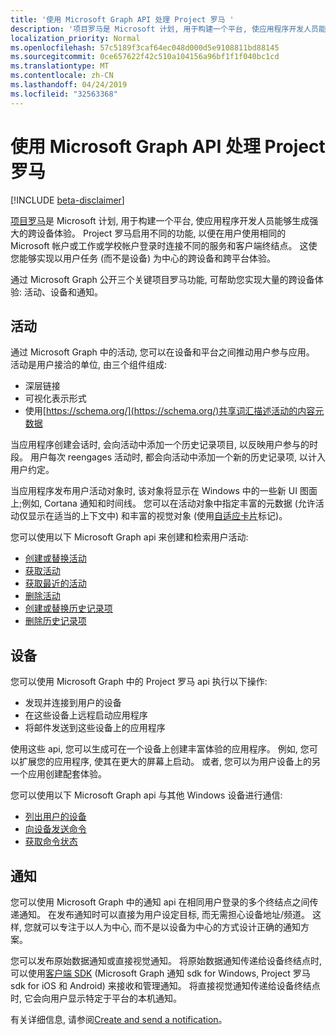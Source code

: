 ```yaml
---
title: '使用 Microsoft Graph API 处理 Project 罗马 '
description: '项目罗马是 Microsoft 计划, 用于构建一个平台, 使应用程序开发人员能够生成强大的跨设备体验。 Project 罗马启用不同的功能, 以便在用户使用相同的 Microsoft 帐户或工作或学校帐户登录时连接不同的服务和客户端终结点。 这使您能够实现以用户任务 (而不是设备) 为中心的跨设备和跨平台体验。 '
localization_priority: Normal
ms.openlocfilehash: 57c5189f3caf64ec048d000d5e9108811bd88145
ms.sourcegitcommit: 0ce657622f42c510a104156a96bf1f1f040bc1cd
ms.translationtype: MT
ms.contentlocale: zh-CN
ms.lasthandoff: 04/24/2019
ms.locfileid: "32563368"
---
```

# <a name="use-the-microsoft-graph-api-to-work-with-project-rome"></a>使用 Microsoft Graph API 处理 Project 罗马 

[!INCLUDE [beta-disclaimer](../../includes/beta-disclaimer.md)]

[项目罗马](https://developer.microsoft.com/en-us/windows/project-rome)是 Microsoft 计划, 用于构建一个平台, 使应用程序开发人员能够生成强大的跨设备体验。 Project 罗马启用不同的功能, 以便在用户使用相同的 Microsoft 帐户或工作或学校帐户登录时连接不同的服务和客户端终结点。 这使您能够实现以用户任务 (而不是设备) 为中心的跨设备和跨平台体验。 

通过 Microsoft Graph 公开三个关键项目罗马功能, 可帮助您实现大量的跨设备体验: 活动、设备和通知。 

## <a name="activities"></a>活动

通过 Microsoft Graph 中的活动, 您可以在设备和平台之间推动用户参与应用。 活动是用户接洽的单位, 由三个组件组成:

- 深层链接
- 可视化表示形式
- 使用[https://schema.org/](https://schema.org/)共享词汇描述活动的内容元数据

当应用程序创建会话时, 会向活动中添加一个历史记录项目, 以反映用户参与的时段。 用户每次 reengages 活动时, 都会向活动中添加一个新的历史记录项, 以计入用户约定。

当应用程序发布用户活动对象时, 该对象将显示在 Windows 中的一些新 UI 图面上;例如, Cortana 通知和时间线。 您可以在活动对象中指定丰富的元数据 (允许活动仅显示在适当的上下文中) 和丰富的视觉对象 (使用[自适应卡片](https://adaptivecards.io/)标记)。

您可以使用以下 Microsoft Graph api 来创建和检索用户活动:

- [创建或替换活动](../api/projectrome-put-activity.md)
- [获取活动](../api/projectrome-get-activities.md)
- [获取最近的活动](../api/projectrome-get-recent-activities.md)
- [删除活动](../api/projectrome-delete-activity.md)
- [创建或替换历史记录项](../api/projectrome-put-historyitem.md)
- [删除历史记录项](../api/projectrome-delete-historyitem.md)

## <a name="devices"></a>设备

您可以使用 Microsoft Graph 中的 Project 罗马 api 执行以下操作:

- 发现并连接到用户的设备
- 在这些设备上远程启动应用程序
- 将邮件发送到这些设备上的应用程序

使用这些 api, 您可以生成可在一个设备上创建丰富体验的应用程序。 例如, 您可以扩展您的应用程序, 使其在更大的屏幕上启动。 或者, 您可以为用户设备上的另一个应用创建配套体验。

您可以使用以下 Microsoft Graph api 与其他 Windows 设备进行通信:

- [列出用户的设备](../api/user-list-devices.md)
- [向设备发送命令](../api/send-device-command.md)
- [获取命令状态](../api/get-device-command-status.md)

## <a name="notifications"></a>通知

您可以使用 Microsoft Graph 中的通知 api 在相同用户登录的多个终结点之间传递通知。 在发布通知时可以直接为用户设定目标, 而无需担心设备地址/频道。 这样, 您就可以专注于以人为中心, 而不是以设备为中心的方式设计正确的通知方案。 

您可以发布原始数据通知或直接视觉通知。 将原始数据通知传递给设备终结点时, 可以使用[客户端 SDK](https://github.com/Microsoft/project-rome) (Microsoft Graph 通知 sdk for Windows, Project 罗马 sdk for iOS 和 Android) 来接收和管理通知。 将直接视觉通知传递给设备终结点时, 它会向用户显示特定于平台的本机通知。 

有关详细信息, 请参阅[Create and send a notification](../api/projectrome-notification-post.md)。

